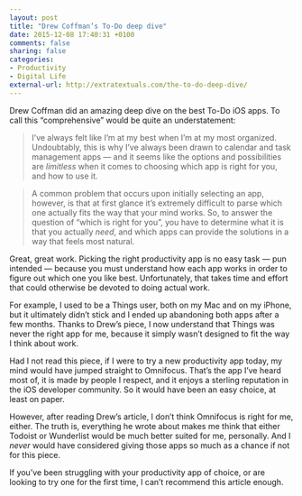 ```yaml
---
layout: post
title: "Drew Coffman’s To-Do deep dive"
date: 2015-12-08 17:40:31 +0100
comments: false
sharing: false
categories: 
- Productivity
- Digital Life
external-url: http://extratextuals.com/the-to-do-deep-dive/
---
```


Drew Coffman did an amazing deep dive on the best To-Do iOS apps. To call this “comprehensive” would be quite an understatement:

> I’ve always felt like I’m at my best when I’m at my most organized. Undoubtably, this is why I’ve always been drawn to calendar and task management apps — and it seems like the options and possibilities are _limitless_ when it comes to choosing which app is right for you, and how to use it.

> A common problem that occurs upon initially selecting an app, however, is that at first glance it’s extremely difficult to parse which one actually fits the way that your mind works. So, to answer the question of “which is right for you”, you have to determine what it is that you actually _need_, and which apps can provide the solutions in a way that feels most natural.

Great, great work. Picking the right productivity app is no easy task — pun intended — because you must understand how each app works in order to figure out which one you like best. Unfortunately, that takes time and effort that could otherwise be devoted to doing actual work.

For example, I used to be a Things user, both on my Mac and on my iPhone, but it ultimately didn’t stick and I ended up abandoning both apps after a few months. Thanks to Drew’s piece, I now understand that Things was never the right app for me, because it simply wasn’t designed to fit the way I think about work. 

Had I not read this piece, if I were to try a new productivity app today, my mind would have jumped straight to Omnifocus. That’s the app I’ve heard most of, it is made by people I respect, and it enjoys a sterling reputation in the iOS developer community. So it would have been an easy choice, at least on paper.

However, after reading Drew’s article, I don’t think Omnifocus is right for me, either. The truth is, everything he wrote about makes me think that either Todoist or Wunderlist would be much better suited for me, personally. And I _never_ would have considered giving those apps so much as a chance if not for this piece.

If you’ve been struggling with your productivity app of choice, or are looking to try one for the first time, I can’t recommend this article enough.